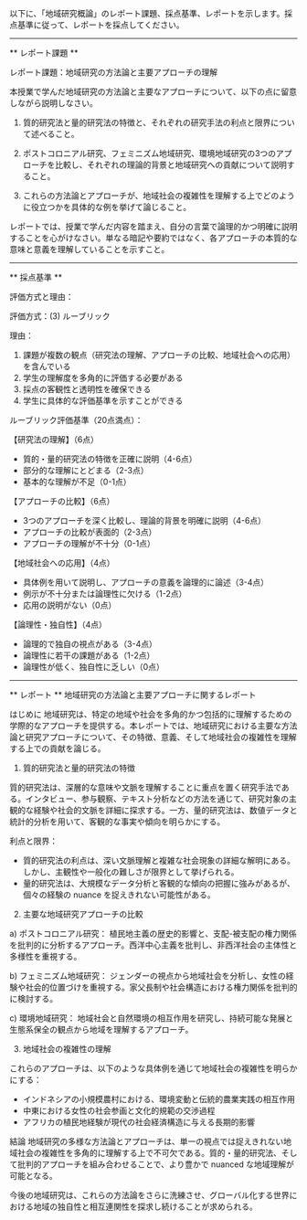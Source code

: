 以下に、「地域研究概論」のレポート課題、採点基準、レポートを示します。採点基準に従って、レポートを採点してください。

---------------------------------------
** レポート課題 **

レポート課題：地域研究の方法論と主要アプローチの理解

本授業で学んだ地域研究の方法論と主要なアプローチについて、以下の点に留意しながら説明しなさい。

1. 質的研究法と量的研究法の特徴と、それぞれの研究手法の利点と限界について述べること。

2. ポストコロニアル研究、フェミニズム地域研究、環境地域研究の3つのアプローチを比較し、それぞれの理論的背景と地域研究への貢献について説明すること。

3. これらの方法論とアプローチが、地域社会の複雑性を理解する上でどのように役立つかを具体的な例を挙げて論じること。

レポートでは、授業で学んだ内容を踏まえ、自分の言葉で論理的かつ明確に説明することを心がけなさい。単なる暗記や要約ではなく、各アプローチの本質的な意味と意義を理解していることを示すこと。

---------------------------------------
** 採点基準 **

評価方式と理由：

評価方式：(3) ルーブリック

理由：
1. 課題が複数の観点（研究法の理解、アプローチの比較、地域社会への応用）を含んでいる
2. 学生の理解度を多角的に評価する必要がある
3. 採点の客観性と透明性を確保できる
4. 学生に具体的な評価基準を示すことができる

ルーブリック評価基準（20点満点）：

【研究法の理解】（6点）
- 質的・量的研究法の特徴を正確に説明（4-6点）
- 部分的な理解にとどまる（2-3点）
- 基本的な理解が不足（0-1点）

【アプローチの比較】（6点）
- 3つのアプローチを深く比較し、理論的背景を明確に説明（4-6点）
- アプローチの比較が表面的（2-3点）
- アプローチの理解が不十分（0-1点）

【地域社会への応用】（4点）
- 具体例を用いて説明し、アプローチの意義を論理的に論述（3-4点）
- 例示が不十分または論理性に欠ける（1-2点）
- 応用の説明がない（0点）

【論理性・独自性】（4点）
- 論理的で独自の視点がある（3-4点）
- 論理性に若干の課題がある（1-2点）
- 論理性が低く、独自性に乏しい（0点）

---------------------------------------
** レポート **
地域研究の方法論と主要アプローチに関するレポート

はじめに
地域研究は、特定の地域や社会を多角的かつ包括的に理解するための学際的なアプローチを提供する。本レポートでは、地域研究における主要な方法論と研究アプローチについて、その特徴、意義、そして地域社会の複雑性を理解する上での貢献を論じる。

1. 質的研究法と量的研究法の特徴

質的研究法は、深層的な意味や文脈を理解することに重点を置く研究手法である。インタビュー、参与観察、テキスト分析などの方法を通じて、研究対象の主観的な経験や社会的文脈を詳細に探求する。一方、量的研究法は、数値データと統計的分析を用いて、客観的な事実や傾向を明らかにする。

利点と限界：
- 質的研究法の利点は、深い文脈理解と複雑な社会現象の詳細な解明にある。しかし、主観性や一般化の難しさが限界として挙げられる。
- 量的研究法は、大規模なデータ分析と客観的な傾向の把握に強みがあるが、個々の経験の nuance を捉えきれない可能性がある。

2. 主要な地域研究アプローチの比較

a) ポストコロニアル研究：
植民地主義の歴史的影響と、支配-被支配の権力関係を批判的に分析するアプローチ。西洋中心主義を批判し、非西洋社会の主体性と多様性を重視する。

b) フェミニズム地域研究：
ジェンダーの視点から地域社会を分析し、女性の経験や社会的位置づけを重視する。家父長制や社会構造における権力関係を批判的に検討する。

c) 環境地域研究：
地域社会と自然環境の相互作用を研究し、持続可能な発展と生態系保全の観点から地域を理解するアプローチ。

3. 地域社会の複雑性の理解

これらのアプローチは、以下のような具体例を通じて地域社会の複雑性を明らかにする：

- インドネシアの小規模農村における、環境変動と伝統的農業実践の相互作用
- 中東における女性の社会参画と文化的規範の交渉過程
- アフリカの植民地経験が現代の社会経済構造に与える長期的影響

結論
地域研究の多様な方法論とアプローチは、単一の視点では捉えきれない地域社会の複雑性を多角的に理解する上で不可欠である。質的・量的研究法、そして批判的アプローチを組み合わせることで、より豊かで nuanced な地域理解が可能となる。

今後の地域研究は、これらの方法論をさらに洗練させ、グローバル化する世界における地域の独自性と相互連関性を探求し続けることが求められる。


